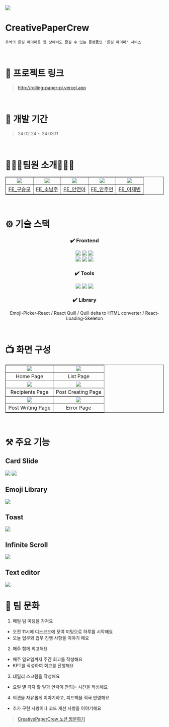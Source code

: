 <img src="https://capsule-render.vercel.app/api?type=waving&color=gradient&height=240&section=header&text=📜Rolling%20Paper🖊&fontSize=70&fontAlignY=40" />

# CreativePaperCrew

```
추억의 롤링 페이퍼를 웹 상에서도 즐길 수 있는 플랫폼인 '롤링 페이퍼' 서비스
```

<br/>

# 🔗 프로젝트 링크

> http://rolling-paper-pi.vercel.app

<br/>

# 📅 개발 기간

> 24.02.24 ~ 24.03.11

<br/>

# 💁🏻‍♀팀원 소개💁🏻‍♂

<table border ="1"> 
  <tr>
    <td align="center"><img src="https://avatars.githubusercontent.com/u/100824183?v=4"/></td> 
    <td align="center"><img src="https://avatars.githubusercontent.com/u/79499733?v=4"/></td> 
    <td align="center"><img src="https://avatars.githubusercontent.com/u/129318957?v=4"/></td> 
    <td  align="center"><img src="https://avatars.githubusercontent.com/u/88578367?v=4"/></td> 
    <td  align="center"><img src="https://avatars.githubusercontent.com/u/108844881?v=4"/></td> 
  </tr>
    <tr>
    <td align="center"><a href="https://github.com/Trophy198">FE_구승모</a></td> 
    <td align="center"><a href="https://github.com/NJ97S">FE_소남주</a></td> 
    <td align="center"><a href="https://github.com/yeona813">FE_안연아</a></td> 
    <td align="center"><a href="https://github.com/vinoankr">FE_안주언</a></td> 
    <td align="center"><a href="https://github.com/JaeBeen95">FE_이재빈</a></td> 
  </tr>
</table>

<br/>

# ⚙️ 기술 스택

<div align="center">

### ✔️ Frontend

<img src="https://img.shields.io/badge/html5-E34F26?style=for-the-badge&logo=html5&logoColor=white"> 
<img src="https://img.shields.io/badge/javascript-F7DF1E?style=for-the-badge&logo=javascript&logoColor=black">
<img src="https://img.shields.io/badge/react-61DAFB?style=for-the-badge&logo=react&logoColor=black">

</br>

<img src="https://img.shields.io/badge/styledcomponents-DB7093?style=for-the-badge&logo=styledcomponents&logoColor=white">
<img src="https://img.shields.io/badge/prettier-F7B93E?style=for-the-badge&logo=prettier&logoColor=white">
<img src="https://img.shields.io/badge/eslint-4B32C3?style=for-the-badge&logo=eslint&logoColor=white">

</div>

<div align="center">

### ✔️ Tools

<img src="https://img.shields.io/badge/github-181717?style=for-the-badge&logo=github&logoColor=white">
<img src="https://img.shields.io/badge/git-F05032?style=for-the-badge&logo=git&logoColor=white">
<img src="https://img.shields.io/badge/notion-000000?style=for-the-badge&logo=notion&logoColor=white">

</div>

<div align="center">

### ✔️ Library

Emoji-Picker-React / React Quill / Quill delta to HTML converter / React-Loading-Skeleton

</div>

<br/>

# 📺 화면 구성

<table border="1">
  <tr>
    <td align="center"><img src="https://media.discordapp.net/attachments/1202779535167459328/1216638712457461820/IMG_9667.png?ex=66011e19&is=65eea919&hm=318ab8ba04bc259b12f26130cef4afec1c4413c03bccdbbe3377971e612546f1&=&format=webp&quality=lossless&width=881&height=521" /></td> 
    <td align="center"><img src="https://media.discordapp.net/attachments/1202779535167459328/1216638712822370365/IMG_9668.png?ex=66011e19&is=65eea919&hm=57efb846c314221d5a37e052a6aa9611339e82af407caa8fceb64172f4dd0583&=&format=webp&quality=lossless&width=881&height=522" /></td> 
  </tr>
  <tr>
    <td align="center">Home Page</td> 
    <td align="center">List Page</td> 
  </tr>
  <tr>
    <td align="center"><img src="https://media.discordapp.net/attachments/1202779535167459328/1216638713400922152/IMG_9669.png?ex=66011e19&is=65eea919&hm=c60e1628eb7331afcf7cb60274537d28820851a78f5431bcff822b4fe6dcee49&=&format=webp&quality=lossless&width=881&height=522" /></td> 
    <td align="center"><img src="https://media.discordapp.net/attachments/1202779535167459328/1216638713732530268/IMG_9670.png?ex=66011e19&is=65eea919&hm=13f043b03b7e9b797cf62c59b012b80f3f7ff0f8921a5b6b75aba23a53deca56&=&format=webp&quality=lossless&width=881&height=546" /></td> 
  </tr>
  <tr>
    <td align="center">Recipients Page</td> 
    <td align="center">Post Creating Page</td> 
  </tr>
  <tr>
    <td align="center"><img src="https://media.discordapp.net/attachments/1202779535167459328/1216638714139119756/IMG_9671.png?ex=66011e19&is=65eea919&hm=47b400a8a67034c218f39f94f0418f3adee13daa130e281b44aec6080b47f739&=&format=webp&quality=lossless&width=881&height=550" /></td> 
    <td align="center"><img src="https://media.discordapp.net/attachments/1202779535167459328/1216638714764329120/IMG_9672.png?ex=66011e19&is=65eea919&hm=8f942844d0ae75bcb540f9750ee7ac914ba6d94d63b33b09db9153ae9d4e1f08&=&format=webp&quality=lossless&width=881&height=553" /></td> 
  </tr>
  <tr>
      <td align="center">Post Writing Page</td> 
      <td align ="center">Error Page</td>
  </tr>
</table>

<br/>

# ⚒️ 주요 기능

## Card Slide

<img src ="https://cdn.discordapp.com/attachments/1048586775553130587/1216661509468590160/bandicam_2024-03-11_16-38-01-950-ezgif.com-video-to-gif-converter.gif?ex=66013354&is=65eebe54&hm=4994d8231be03ec03cd2752cbf57d6a753ee5c6a6c9951b5435cb0a5cccd3cca&"/>
<img src ="https://cdn.discordapp.com/attachments/1048586775553130587/1216661586786254908/bandicam_2024-03-11_16-39-34-707-ezgif.com-video-to-gif-converter.gif?ex=66013366&is=65eebe66&hm=d724bea1c581065e25622f849695f326100b919146457a197f0031f6a0cdb9fe&"/>

## Emoji Library

<img src ="https://media.discordapp.net/attachments/1048586775553130587/1216661584571662406/bandicam_2024-03-11_16-44-44-609-ezgif.com-video-to-gif-converter.gif?ex=66013366&is=65eebe66&hm=b989754f29bb3260d0b644303ba29335694db8762f3e8a604e29554ae0af1311&=&width=750&height=322"/>

## Toast

<img src ="https://media.discordapp.net/attachments/1048586775553130587/1216661586148855868/bandicam_2024-03-11_16-41-55-254-ezgif.com-video-to-gif-converter.gif?ex=66013366&is=65eebe66&hm=9c74f24407ab46e28bf37596ecb4b6f201f8cc06b8efb0bd2968252f10fbecdc&=&width=750&height=443"/>

## Infinite Scroll

<img src ="https://media.discordapp.net/attachments/1048586775553130587/1216661585603334244/4085a81481122185-ezgif.com-video-to-gif-converter.gif?ex=66013366&is=65eebe66&hm=f9da2131e4cf340448d099ff72bf0d7d52f0b1a23a00b2d354573f0df97e5fea&=&width=750&height=532"/>

## Text editor

<img src ="https://media.discordapp.net/attachments/1048586775553130587/1216661583883669546/bandicam_2024-03-11_16-53-30-354-ezgif.com-video-to-gif-converter.gif?ex=66013366&is=65eebe66&hm=55edfc0e34884b6c500a0aa4c915f2be6fec3201496df806a0a8fc938f830eaa&=&width=750&height=428"/>

<br/>

# 🙏 팀 문화

1. 매일 팀 미팅을 가져요

- 오전 11시에 디스코드에 모여 미팅으로 하루를 시작해요
- 오늘 업무와 업무 진행 사항을 이야기 해요

2. 매주 함께 회고해요

- 매주 일요일까지 주간 회고를 작성해요
- KPT를 작성하여 회고를 진행해요

3. 데일리 스크럼을 작성해요

- 요일 별 각자 할 일과 연락이 안되는 시간을 작성해요

4. 의견을 자유롭게 이야기하고, 피드백을 적극 반영해요

- 추가 구현 사항이나 코드 개선 사항을 이야기해요

> [CreativePaperCrew 노션 방문하기](https://www.notion.so/PROJECT-Rolling-7dfd660644394cefbfbd0ede6d9b999f)

